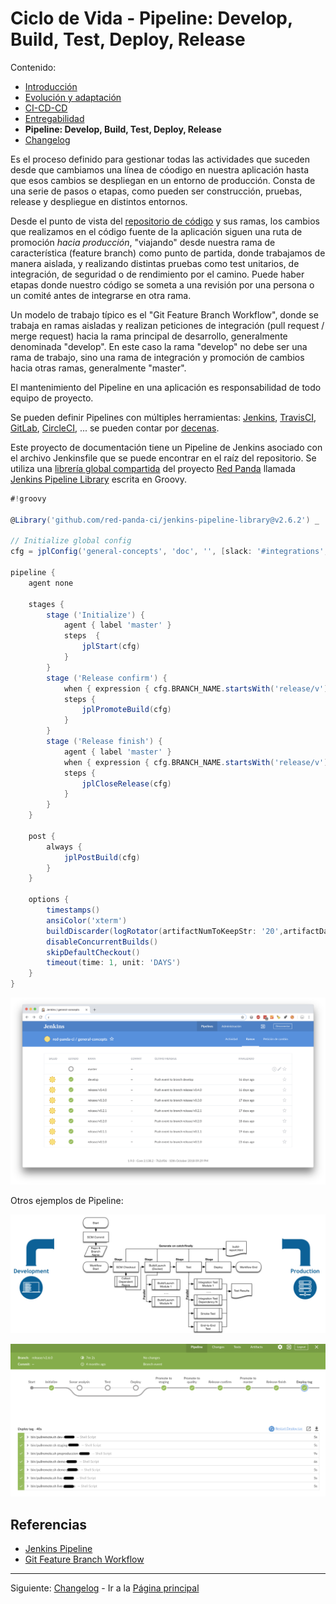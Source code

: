 # Ciclo de Vida - Pipeline: Develop, Build, Test, Deploy, Release

Contenido:

- [Introducción](../application-lifecycle.md)
- [Evolución y adaptación](al-evolution-and-adaptation.md)
- [CI-CD-CD](al-cicdcd.md)
- [Entregabilidad](al-releasability.md)
- **Pipeline: Develop, Build, Test, Deploy, Release**
- [Changelog](al-changelog.md)

Es el proceso definido para gestionar todas las actividades que suceden desde que cambiamos una línea de cóodigo en nuestra aplicación hasta que esos cambios se despliegan en un entorno de producción. Consta de una serie de pasos o etapas, como pueden ser construcción, pruebas, release y despliegue en distintos entornos.

Desde el punto de vista del [repositorio de código](../repositories.md) y sus ramas, los cambios que realizamos en el código fuente de la aplicación siguen una ruta de promoción _hacia producción_, "viajando" desde nuestra rama de característica (feature branch) como punto de partida, donde trabajamos de manera aislada, y realizando distintas pruebas como test unitarios, de integración, de seguridad o de rendimiento por el camino. Puede haber etapas donde nuestro código se someta a una revisión por una persona o un comité antes de integrarse en otra rama.

Un modelo de trabajo típico es el "Git Feature Branch Workflow", donde se trabaja en ramas aisladas y realizan peticiones de integración (pull request / merge request) hacia la rama principal de desarrollo, generalmente denominada "develop". En este caso la rama "develop" no debe ser una rama de trabajo, sino una rama de integración y promoción de cambios hacia otras ramas, generalmente "master".

El mantenimiento del Pipeline en una aplicación es responsabilidad de todo equipo de proyecto.

Se pueden definir Pipelines con múltiples herramientas: [Jenkins](https://jenkins.io/), [TravisCI](https://travis-ci.org/), [GitLab](https://docs.gitlab.com/ee/ci/), [CircleCI](https://circleci.com/), ... se pueden contar por [decenas](https://stackify.com/top-continuous-integration-tools/).

Este proyecto de documentación tiene un Pipeline de Jenkins asociado con el archivo Jenkinsfile que se puede encontrar en el raíz del repositorio. Se utiliza una [librería global compartida](https://jenkins.io/doc/book/pipeline/shared-libraries/) del proyecto [Red Panda](https://github.com/red-panda-ci) llamada [Jenkins Pipeline Library](https://github.com/red-panda-ci/jenkins-pipeline-library) escrita en Groovy.

```groovy
#!groovy

@Library('github.com/red-panda-ci/jenkins-pipeline-library@v2.6.2') _

// Initialize global config
cfg = jplConfig('general-concepts', 'doc', '', [slack: '#integrations', email:'redpandaci+general-concepts@gmail.com'])

pipeline {
    agent none

    stages {
        stage ('Initialize') {
            agent { label 'master' }
            steps  {
                jplStart(cfg)
            }
        }
        stage ('Release confirm') {
            when { expression { cfg.BRANCH_NAME.startsWith('release/v') || cfg.BRANCH_NAME.startsWith('hotfix/v') } }
            steps {
                jplPromoteBuild(cfg)
            }
        }
        stage ('Release finish') {
            agent { label 'master' }
            when { expression { cfg.BRANCH_NAME.startsWith('release/v') || cfg.BRANCH_NAME.startsWith('hotfix/v') } }
            steps {
                jplCloseRelease(cfg)
            }
        }
    }

    post {
        always {
            jplPostBuild(cfg)
        }
    }

    options {
        timestamps()
        ansiColor('xterm')
        buildDiscarder(logRotator(artifactNumToKeepStr: '20',artifactDaysToKeepStr: '30'))
        disableConcurrentBuilds()
        skipDefaultCheckout()
        timeout(time: 1, unit: 'DAYS')
    }
}
```

![Pipeline del proyecto](img/general-concepts-pipeline.png?raw=true "Pipeline del proyecto")

Otros ejemplos de Pipeline:

![Ejemplo de Pipeline](img/realworld-pipeline-flow.png?raw=true "Ejemplo de Pipeline")

![Ejemplo de Pipeline con Jenkins](img/jenkins-pipeline-example.png?raw=true "Ejemplo de Pipeline con Jenkins")

## Referencias

- [Jenkins Pipeline](https://jenkins.io/doc/book/pipeline/)
- [Git Feature Branch Workflow](https://www.atlassian.com/git/tutorials/comparing-workflows/feature-branch-workflow)

---

Siguiente: [Changelog](al-changelog.md) - Ir a la [Página principal](../toc.md)
